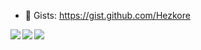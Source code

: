- 📜 Gists: https://gist.github.com/Hezkore

<a href="https://github.com/anuraghazra/github-readme-stats">
  <img align="left" src="https://github-readme-stats.vercel.app/api?username=Hezkore&line_height=26&hide_title=true&hide_border=true&icon_color=ffc800&custom_title=GitHub%20Stats&show_icons=true&theme=material-palenight" />
  <img align="left" src="https://github-readme-stats.vercel.app/api/wakatime?username=Hezkore&range=last_7_days&custom_title=Last%20Week&layout=compact&hide_border=true&theme=material-palenight" />
  <img align="center" src="https://github-readme-stats.vercel.app/api/top-langs/?username=Hezkore&langs_count=7&hide_border=true&custom_title=Language%20Stats&theme=material-palenight&exclude_repo=m2py,m2curses,m2libui" />
</a>

<!--
- 🔭 I’m currently working on world domination
- 🌱 I’m currently learning to take over the world
- 👯 I’m looking to collaborate on pest, famine and destruction
- 🤔 I’m looking for help with my ego
- 💬 Ask me about my ego
- 📫 How to reach me: yell
- 😄 Pronouns: master
- ⚡ Fun fact: my ego
-->
